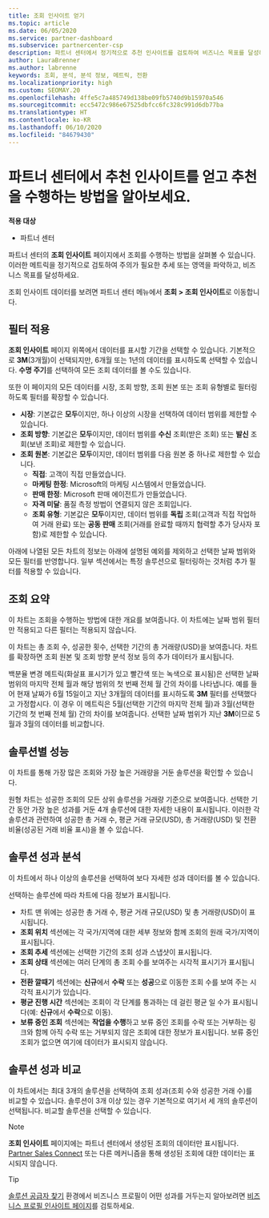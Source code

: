 ```yaml
---
title: 조회 인사이트 얻기
ms.topic: article
ms.date: 06/05/2020
ms.service: partner-dashboard
ms.subservice: partnercenter-csp
description: 파트너 센터에서 정기적으로 추천 인사이트를 검토하여 비즈니스 목표를 달성하는 데 도움이 되는 추세 또는 개선 사항 영역을 확인합니다.
author: LauraBrenner
ms.author: labrenne
keywords: 조회, 분석, 분석 정보, 메트릭, 전환
ms.localizationpriority: high
ms.custom: SEOMAY.20
ms.openlocfilehash: 4ffe5c7a485749d138be09fb5740d9b15970a546
ms.sourcegitcommit: ecc5472c986e67525dbfcc6fc328c991d6db77ba
ms.translationtype: HT
ms.contentlocale: ko-KR
ms.lasthandoff: 06/10/2020
ms.locfileid: "84679430"
---
```

# <a name="get-referral-insights-in-partner-center-and-find-out-how-your-referrals-are-doing"></a>파트너 센터에서 추천 인사이트를 얻고 추천을 수행하는 방법을 알아보세요.

**적용 대상**

- 파트너 센터

파트너 센터의 **조회 인사이트** 페이지에서 조회를 수행하는 방법을 살펴볼 수 있습니다. 이러한 메트릭을 정기적으로 검토하여 주의가 필요한 추세 또는 영역을 파악하고, 비즈니스 목표를 달성하세요.

조회 인사이트 데이터를 보려면 파트너 센터 메뉴에서 **조회 > 조회 인사이트**로 이동합니다.

## <a name="apply-filters"></a>필터 적용

**조회 인사이트** 페이지 위쪽에서 데이터를 표시할 기간을 선택할 수 있습니다. 기본적으로 **3M**(3개월)이 선택되지만, 6개월 또는 1년의 데이터를 표시하도록 선택할 수 있습니다. **수명 주기**를 선택하여 모든 조회 데이터를 볼 수도 있습니다.

또한 이 페이지의 모든 데이터를 시장, 조회 방향, 조회 원본 또는 조회 유형별로 필터링하도록 필터를 확장할 수 있습니다.
- **시장**: 기본값은 **모두**이지만, 하나 이상의 시장을 선택하여 데이터 범위를 제한할 수 있습니다.
- **조회 방향**: 기본값은 **모두**이지만, 데이터 범위를 **수신** 조회(받은 조회) 또는 **발신** 조회(보낸 조회)로 제한할 수 있습니다.
- **조회 원본**: 기본값은 **모두**이지만, 데이터 범위를 다음 원본 중 하나로 제한할 수 있습니다.
  - **직접**: 고객이 직접 만들었습니다.
  - **마케팅 한정**: Microsoft의 마케팅 시스템에서 만들었습니다.
  - **판매 한정**: Microsoft 판매 에이전트가 만들었습니다.
  - **자격 미달**: 품질 측정 방법이 연결되지 않은 조회입니다.
  - **조회 유형**: 기본값은 **모두**이지만, 데이터 범위를 **독립** 조회(고객과 직접 작업하여 거래 완료) 또는 **공동 판매** 조회(거래를 완료할 때까지 협력할 추가 당사자 포함)로 제한할 수 있습니다.

아래에 나열된 모든 차트의 정보는 아래에 설명된 예외를 제외하고 선택한 날짜 범위와 모든 필터를 반영합니다. 일부 섹션에서는 특정 솔루션으로 필터링하는 것처럼 추가 필터를 적용할 수 있습니다.

## <a name="referrals-summary"></a>조회 요약

이 차트는 조회을 수행하는 방법에 대한 개요를 보여줍니다. 이 차트에는 날짜 범위 필터만 적용되고 다른 필터는 적용되지 않습니다. 

이 차트는 총 조회 수, 성공한 횟수, 선택한 기간의 총 거래량(USD)을 보여줍니다. 차트를 확장하면 조회 원본 및 조회 방향 분석 정보 등의 추가 데이터가 표시됩니다. 

백분율 변경 메트릭(화살표 표시기가 있고 빨간색 또는 녹색으로 표시됨)은 선택한 날짜 범위의 마지막 전체 월과 해당 범위의 첫 번째 전체 월 간의 차이를 나타냅니다. 예를 들어 현재 날짜가 6월 15일이고 지난 3개월의 데이터를 표시하도록 **3M** 필터를 선택했다고 가정합시다. 이 경우 이 메트릭은 5월(선택한 기간의 마지막 전체 월)과 3월(선택한 기간의 첫 번째 전체 월) 간의 차이를 보여줍니다. 선택한 날짜 범위가 지난 **3M**이므로 5월과 3월의 데이터를 비교합니다.

## <a name="performance-by-solution"></a>솔루션별 성능

이 차트를 통해 가장 많은 조회와 가장 높은 거래량을 거둔 솔루션을 확인할 수 있습니다.

원형 차트는 성공한 조회의 모든 상위 솔루션을 거래량 기준으로 보여줍니다. 선택한 기간 동안 가장 높은 성과를 거둔 4개 솔루션에 대한 자세한 내용이 표시됩니다. 이러한 각 솔루션과 관련하여 성공한 총 거래 수, 평균 거래 규모(USD), 총 거래량(USD) 및 전환 비율(성공된 거래 비율 표시)을 볼 수 있습니다.

## <a name="solution-performance-breakdown"></a>솔루션 성과 분석

이 차트에서 하나 이상의 솔루션을 선택하여 보다 자세한 성과 데이터를 볼 수 있습니다.

선택하는 솔루션에 따라 차트에 다음 정보가 표시됩니다.
- 차트 맨 위에는 성공한 총 거래 수, 평균 거래 규모(USD) 및 총 거래량(USD)이 표시됩니다.
- **조회 위치** 섹션에는 각 국가/지역에 대한 세부 정보와 함께 조회의 원래 국가/지역이 표시됩니다.
- **조회 추세** 섹션에는 선택한 기간의 조회 성과 스냅샷이 표시됩니다.
- **조회 상태** 섹션에는 여러 단계의 총 조회 수를 보여주는 시각적 표시기가 표시됩니다.
- **전환 깔때기** 섹션에는 **신규**에서 **수락** 또는 **성공**으로 이동한 조회 수를 보여 주는 시각적 표시기가 있습니다.
- **평균 진행 시간** 섹션에는 조회이 각 단계를 통과하는 데 걸린 평균 일 수가 표시됩니다(예: **신규**에서 **수락**으로 이동).
- **보류 중인 조회** 섹션에는 **작업을 수행**하고 보류 중인 조회를 수락 또는 거부하는 링크와 함께 아직 수락 또는 거부되지 않은 조회에 대한 정보가 표시됩니다. 보류 중인 조회가 없으면 여기에 데이터가 표시되지 않습니다.

## <a name="solution-performance-comparison"></a>솔루션 성과 비교

이 차트에서는 최대 3개의 솔루션을 선택하여 조회 성과(조회 수와 성공한 거래 수)를 비교할 수 있습니다. 솔루션이 3개 이상 있는 경우 기본적으로 여기서 세 개의 솔루션이 선택됩니다. 비교할 솔루션을 선택할 수 있습니다.

> [!NOTE]
> **조회 인사이트** 페이지에는 파트너 센터에서 생성된 조회의 데이터만 표시됩니다. [Partner Sales Connect](https://support.microsoft.com/help/3170447/learn-to-use-partner-center-sales-connect) 또는 다른 메커니즘을 통해 생성된 조회에 대한 데이터는 표시되지 않습니다.

> [!TIP]
> [솔루션 공급자 찾기](https://www.microsoft.com/solution-providers/home) 환경에서 비즈니스 프로필이 어떤 성과를 거두는지 알아보려면 [비즈니스 프로필 인사이트 페이지](analyze-your-marketing-profile.md)를 검토하세요.